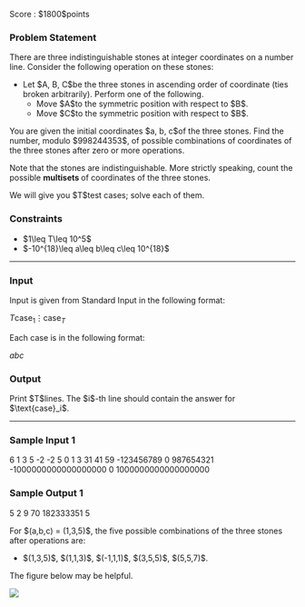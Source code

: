 
<div>

<span>

<span>

<p>
Score : $1800$points
</p>

<div>

<section>

### **Problem Statement**

<p>
There are three indistinguishable stones at integer coordinates on a number line. Consider the following operation on these stones:
</p>

<ul>

<li>
Let $A, B, C$be the three stones in ascending order of coordinate (ties broken arbitrarily). Perform one of the following.
<ul>

<li>
Move $A$to the symmetric position with respect to $B$.
</li>

<li>
Move $C$to the symmetric position with respect to $B$.
</li>

</ul>

</li>

</ul>

<p>
You are given the initial coordinates $a, b, c$of the three stones. Find the number, modulo $998244353$, of possible combinations of coordinates of the three stones after zero or more operations.
</p>

<p>
Note that the stones are indistinguishable. More strictly speaking, count the possible 
<strong>
multisets
</strong>
of coordinates of the three stones.
</p>

<p>
We will give you $T$test cases; solve each of them.
</p>

</section>

</div>

<div>

<section>

### **Constraints**

<ul>

<li>
$1\leq T\leq 10^5$
</li>

<li>
$-10^{18}\leq a\leq b\leq c\leq 10^{18}$
</li>

</ul>

</section>

</div>

---

<div>

<div>

<section>

### **Input**

<p>
Input is given from Standard Input in the following format:
</p>

<div>

$T$$\text{case}_1$$\vdots$$\text{case}_T$
</div>

<p>
Each case is in the following format:
</p>

<div>

$a$$b$$c$
</div>

</section>

</div>

<div>

<section>

### **Output**

<p>
Print $T$lines. The $i$-th line should contain the answer for $\text{case}_i$.
</p>

</section>

</div>

</div>

---

<div>

<section>

### **Sample Input 1**

<div>

6
1 3 5
-2 -2 5
0 1 3
31 41 59
-123456789 0 987654321
-1000000000000000000 0 1000000000000000000

</div>

</section>

</div>

<div>

<section>

### **Sample Output 1**

<div>

5
2
9
70
182333351
5

</div>

<p>
For $(a,b,c) = (1,3,5)$, the five possible combinations of the three stones after operations are:
</p>

<ul>

<li>
$(1,3,5)$, $(1,1,3)$, $(-1,1,1)$, $(3,5,5)$, $(5,5,7)$.
</li>

</ul>

<p>
The figure below may be helpful.
</p>

<p>



</p>

<p>

<img src="https://img.atcoder.jp/agc057/5fc6a5c57abe2c69d457111ddc3f6a51.png">

</img>

</p>

</section>

</div>

</span>

</span>

</div>
